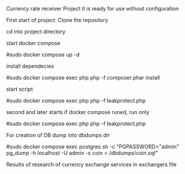 Currency rate receiver
Project it is ready for use without configuration

First start of project:
Clone the repository

cd into project directory

start docker compose

#sudo docker compose up -d

install dependecies

#sudo docker compose exec php php -f composer.phar install

start script

#sudo docker compose exec php php -f leakprotect.php

second and later starts if docker compose runed, run only

#sudo docker compose exec php php -f leakprotect.php


For creation of DB dump into dbdumps dir

#sudo docker compose exec postgres sh -c "PGPASSWORD="admin" pg_dump -h localhost -U admin -s coin > /dbdumps/coin.sql"


Results of research of currency exchange services in exchangers file

